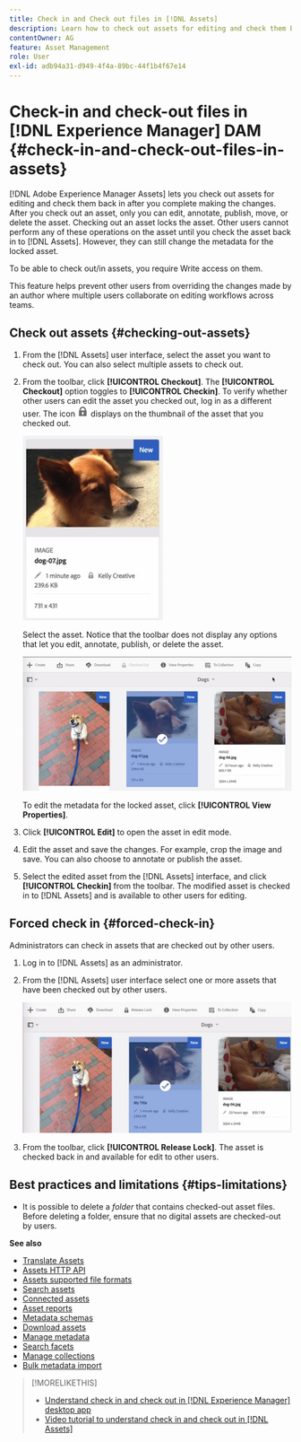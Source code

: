 ```yaml
---
title: Check in and Check out files in [!DNL Assets]
description: Learn how to check out assets for editing and check them back in after the changes are complete.
contentOwner: AG
feature: Asset Management
role: User
exl-id: adb94a31-d949-4f4a-89bc-44f1b4f67e14
---
```

# Check-in and check-out files in [!DNL Experience Manager] DAM {#check-in-and-check-out-files-in-assets}

[!DNL Adobe Experience Manager Assets] lets you check out assets for editing and check them back in after you complete making the changes. After you check out an asset, only you can edit, annotate, publish, move, or delete the asset. Checking out an asset locks the asset. Other users cannot perform any of these operations on the asset until you check the asset back in to [!DNL Assets]. However, they can still change the metadata for the locked asset.

To be able to check out/in assets, you require Write access on them.

This feature helps prevent other users from overriding the changes made by an author where multiple users collaborate on editing workflows across teams.

## Check out assets {#checking-out-assets}

1. From the [!DNL Assets] user interface, select the asset you want to check out. You can also select multiple assets to check out.

1. From the toolbar, click **[!UICONTROL Checkout]**. The **[!UICONTROL Checkout]** option toggles to **[!UICONTROL Checkin]**.
    To verify whether other users can edit the asset you checked out, log in as a different user. The icon ![checkout lock icon](assets/do-not-localize/checkout_lock.png) displays on the thumbnail of the asset that you checked out.

   ![checkout icon in card view](assets/checkout-icon-card-view.png)

   Select the asset. Notice that the toolbar does not display any options that let you edit, annotate, publish, or delete the asset.

   ![chlimage_1-472](assets/checkout-asset-toolbar-options.png)

   To edit the metadata for the locked asset, click **[!UICONTROL View Properties]**.

1. Click **[!UICONTROL Edit]** to open the asset in edit mode.

1. Edit the asset and save the changes. For example, crop the image and save. You can also choose to annotate or publish the asset.

1. Select the edited asset from the [!DNL Assets] interface, and click **[!UICONTROL Checkin]** from the toolbar. The modified asset is checked in to [!DNL Assets] and is available to other users for editing.

## Forced check in {#forced-check-in}

Administrators can check in assets that are checked out by other users.

1. Log in to [!DNL Assets] as an administrator.
1. From the [!DNL Assets] user interface select one or more assets that have been checked out by other users.

   ![chlimage_1-476](assets/chlimage_1-476.png)

1. From the toolbar, click **[!UICONTROL Release Lock]**. The asset is checked back in and available for edit to other users.

## Best practices and limitations {#tips-limitations}

* It is possible to delete a *folder* that contains checked-out asset files. Before deleting a folder, ensure that no digital assets are checked-out by users.

**See also**

* [Translate Assets](translate-assets.md)
* [Assets HTTP API](mac-api-assets.md)
* [Assets supported file formats](file-format-support.md)
* [Search assets](search-assets.md)
* [Connected assets](use-assets-across-connected-assets-instances.md)
* [Asset reports](asset-reports.md)
* [Metadata schemas](metadata-schemas.md)
* [Download assets](download-assets-from-aem.md)
* [Manage metadata](manage-metadata)
* [Search facets](search-facets.md)
* [Manage collections](manage-collections.md)
* [Bulk metadata import](metadata-import-export.md)

>[!MORELIKETHIS]
>
>* [Understand check in and check out in [!DNL Experience Manager] desktop app](https://experienceleague.adobe.com/docs/experience-manager-desktop-app/using/using.html#how-app-works2)
>* [Video tutorial to understand check in and check out in [!DNL Assets]](https://experienceleague.adobe.com/docs/experience-manager-learn/assets/collaboration/check-in-and-check-out.html)
